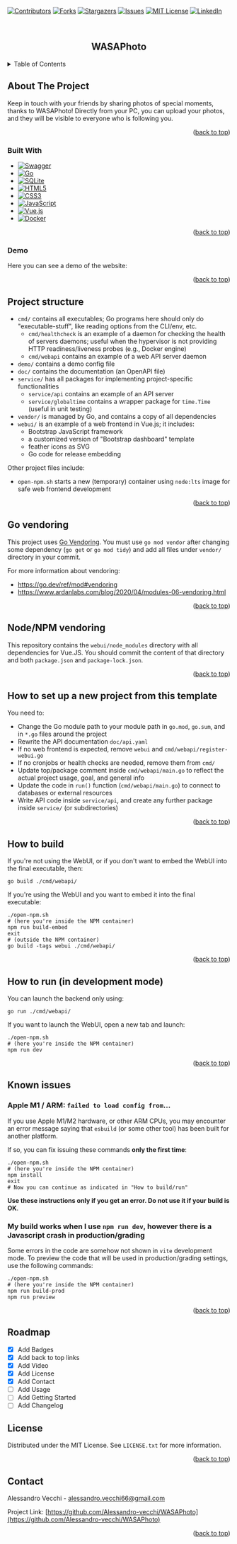 <a name="readme-top"></a>
<!-- PROJECT SHIELDS -->
<!--
*** I'm using markdown "reference style" links for readability.
*** Reference links are enclosed in brackets [ ] instead of parentheses ( ).
*** See the bottom of this document for the declaration of the reference variables
*** for contributors-url, forks-url, etc. This is an optional, concise syntax you may use.
*** https://www.markdownguide.org/basic-syntax/#reference-style-links
-->
[![Contributors][contributors-shield]][contributors-url]
[![Forks][forks-shield]][forks-url]
[![Stargazers][stars-shield]][stars-url]
[![Issues][issues-shield]][issues-url]
[![MIT License][license-shield]][license-url]
[![LinkedIn][linkedin-shield]][linkedin-url]

<!-- PROJECT LOGO -->
<br />
<div align="center">

  <h2>WASAPhoto</h2>

  
</div>


<!-- TABLE OF CONTENTS -->
<details>
  <summary>Table of Contents</summary>
  <ol>
    <li>
      <a href="#about-the-project">About The Project</a>
      <ul>
        <li><a href="#built-with">Built With</a></li>
      </ul>
    </li>
    <li><a href="#demo">Demo</a></li>
    <li>
      <a href="#project-structure">Project Structure</a>
      <ul>
        <li><a href="#Go-vendoring">Go vendoring</a></li>
        <li><a href="#Node/NPM-vendoring">Node/NPM vendoring</a></li>
        <li><a href="#How-to-set-up-a-new-project-from-this-template">How to set up a new project from this template</a></li>
        <li><a href="#How-to-build">How to build</a></li>
        <li><a href="#How-to-run">How to run (in development mode)</a></li>
      </ul>
    </li>
    <li><a href="#known-issues">Known Issues</a></li>
    <li><a href="#roadmap">Roadmap</a></li>
    <li><a href="#license">License</a></li>
    <li><a href="#contact">Contact</a></li>
  </ol>
</details>



<!-- ABOUT THE PROJECT -->
## About The Project

Keep in touch with your friends by sharing photos of special moments, thanks to WASAPhoto! 
Directly from your PC, you can upload your photos, and they will be visible to everyone who is following you.

<p align="right">(<a href="#readme-top">back to top</a>)</p>

### Built With

* [![Swagger][Swagger-badge]][Swagger-url]
* [![Go][Go-badge]][Go-url]
* [![SQLite][SQLite-badge]][SQLite-url]
* [![HTML5][HTML-badge]][HTML-url]
* [![CSS3][CSS-badge]][CSS-url]
* [![JavaScript][JavaScript-badge]][JavaScript-url]
* [![Vue.js][Vue-badge]][Vue-url]
* [![Docker][Docker-badge]][Docker-url]

<p align="right">(<a href="#readme-top">back to top</a>)</p>


<!-- Demo -->
### Demo

Here you can see a demo of the website:



<p align="right">(<a href="#readme-top">back to top</a>)</p>

## Project structure

* `cmd/` contains all executables; Go programs here should only do "executable-stuff", like reading options from the CLI/env, etc.
	* `cmd/healthcheck` is an example of a daemon for checking the health of servers daemons; useful when the hypervisor is not providing HTTP readiness/liveness probes (e.g., Docker engine)
	* `cmd/webapi` contains an example of a web API server daemon
* `demo/` contains a demo config file
* `doc/` contains the documentation (an OpenAPI file)
* `service/` has all packages for implementing project-specific functionalities
	* `service/api` contains an example of an API server
	* `service/globaltime` contains a wrapper package for `time.Time` (useful in unit testing)
* `vendor/` is managed by Go, and contains a copy of all dependencies
* `webui/` is an example of a web frontend in Vue.js; it includes:
	* Bootstrap JavaScript framework
	* a customized version of "Bootstrap dashboard" template
	* feather icons as SVG
	* Go code for release embedding

Other project files include:
* `open-npm.sh` starts a new (temporary) container using `node:lts` image for safe web frontend development

<p align="right">(<a href="#readme-top">back to top</a>)</p>

## Go vendoring

This project uses [Go Vendoring](https://go.dev/ref/mod#vendoring). You must use `go mod vendor` after changing some dependency (`go get` or `go mod tidy`) and add all files under `vendor/` directory in your commit.

For more information about vendoring:

* https://go.dev/ref/mod#vendoring
* https://www.ardanlabs.com/blog/2020/04/modules-06-vendoring.html

<p align="right">(<a href="#readme-top">back to top</a>)</p>

## Node/NPM vendoring

This repository contains the `webui/node_modules` directory with all dependencies for Vue.JS. You should commit the content of that directory and both `package.json` and `package-lock.json`.

<p align="right">(<a href="#readme-top">back to top</a>)</p>

## How to set up a new project from this template

You need to:

* Change the Go module path to your module path in `go.mod`, `go.sum`, and in `*.go` files around the project
* Rewrite the API documentation `doc/api.yaml`
* If no web frontend is expected, remove `webui` and `cmd/webapi/register-webui.go`
* If no cronjobs or health checks are needed, remove them from `cmd/`
* Update top/package comment inside `cmd/webapi/main.go` to reflect the actual project usage, goal, and general info
* Update the code in `run()` function (`cmd/webapi/main.go`) to connect to databases or external resources
* Write API code inside `service/api`, and create any further package inside `service/` (or subdirectories)

<p align="right">(<a href="#readme-top">back to top</a>)</p>

## How to build

If you're not using the WebUI, or if you don't want to embed the WebUI into the final executable, then:

```shell
go build ./cmd/webapi/
```

If you're using the WebUI and you want to embed it into the final executable:

```shell
./open-npm.sh
# (here you're inside the NPM container)
npm run build-embed
exit
# (outside the NPM container)
go build -tags webui ./cmd/webapi/
```

<p align="right">(<a href="#readme-top">back to top</a>)</p>

## How to run (in development mode)

You can launch the backend only using:

```shell
go run ./cmd/webapi/
```

If you want to launch the WebUI, open a new tab and launch:

```shell
./open-npm.sh
# (here you're inside the NPM container)
npm run dev
```

<p align="right">(<a href="#readme-top">back to top</a>)</p>

## Known issues

### Apple M1 / ARM: `failed to load config from`...

If you use Apple M1/M2 hardware, or other ARM CPUs, you may encounter an error message saying that `esbuild` (or some other tool) has been built for another platform.

If so, you can fix issuing these commands **only the first time**:

```shell
./open-npm.sh
# (here you're inside the NPM container)
npm install
exit
# Now you can continue as indicated in "How to build/run"
```

**Use these instructions only if you get an error. Do not use it if your build is OK**.

### My build works when I use `npm run dev`, however there is a Javascript crash in production/grading

Some errors in the code are somehow not shown in `vite` development mode. To preview the code that will be used in production/grading settings, use the following commands:

```shell
./open-npm.sh
# (here you're inside the NPM container)
npm run build-prod
npm run preview
```

<p align="right">(<a href="#readme-top">back to top</a>)</p>

<!-- ROADMAP -->
## Roadmap

- [x] Add Badges
- [x] Add back to top links
- [x] Add Video
- [x] Add License 
- [x] Add Contact
- [ ] Add Usage
- [ ] Add Getting Started
- [ ] Add Changelog
      
<!-- LICENSE -->
## License

Distributed under the MIT License. See `LICENSE.txt` for more information.

<p align="right">(<a href="#readme-top">back to top</a>)</p>



<!-- CONTACT -->
## Contact

Alessandro Vecchi - alessandro.vecchi66@gmail.com

Project Link: [https://github.com/Alessandro-vecchi/WASAPhoto](https://github.com/Alessandro-vecchi/WASAPhoto)

<p align="right">(<a href="#readme-top">back to top</a>)</p>

<!-- MARKDOWN LINKS & IMAGES -->
<!-- https://www.markdownguide.org/basic-syntax/#reference-style-links -->
[contributors-shield]: https://img.shields.io/github/contributors/Alessandro-vecchi/WASAPhoto.svg?style=for-the-badge
[contributors-url]: https://github.com/Alessandro-vecchi/WASAPhoto/graphs/contributors

[forks-shield]: https://img.shields.io/github/forks/Alessandro-vecchi/WASAPhoto.svg?style=for-the-badge
[forks-url]: https://github.com/Alessandro-vecchi/WASAPhoto/network/members

[stars-shield]: https://img.shields.io/github/stars/Alessandro-vecchi/WASAPhoto.svg?style=for-the-badge
[stars-url]: https://github.com/Alessandro-vecchi/WASAPhoto/stargazers

[issues-shield]: https://img.shields.io/github/issues/Alessandro-vecchi/WASAPhoto.svg?style=for-the-badge
[issues-url]: https://github.com/Alessandro-vecchi/WASAPhoto/issues

[license-shield]: https://img.shields.io/github/license/Alessandro-vecchi/WASAPhoto.svg?style=for-the-badge
[license-url]: https://github.com/Alessandro-vecchi/WASAPhoto/blob/master/LICENSE.txt

[linkedin-shield]: https://img.shields.io/badge/-LinkedIn-black.svg?style=for-the-badge&logo=linkedin&colorB=555
[linkedin-url]: https://linkedin.com/in/alessandro-v-6711

[product-screenshot]: images/screenshot.png

[Swagger-badge]: https://img.shields.io/badge/-Swagger-%23Clojure?style=for-the-badge&logo=swagger&logoColor=white
[Swagger-url]: https://swagger.io/

[Go-badge]: https://img.shields.io/badge/go-%2300ADD8.svg?style=for-the-badge&logo=go&logoColor=white
[Go-url]: https://go.dev/

[SQLite-badge]: https://img.shields.io/badge/sqlite-%2307405e.svg?style=for-the-badge&logo=sqlite&logoColor=white
[SQLite-url]: https://sqlite.org/

[HTML-badge]: https://img.shields.io/badge/html5-%23E34F26.svg?style=for-the-badge&logo=html5&logoColor=white
[HTML-url]: https://html.com/

[CSS-badge]: https://img.shields.io/badge/css3-%231572B6.svg?style=for-the-badge&logo=css3&logoColor=white
[CSS-url]: https://CSS.com/

[JavaScript-badge]: https://img.shields.io/badge/javascript-%23323330.svg?style=for-the-badge&logo=javascript&logoColor=%23F7DF1E
[JavaScript-url]: https://JavaScript.com/


[Vue-badge]: https://img.shields.io/badge/vuejs-%2335495e.svg?style=for-the-badge&logo=vuedotjs&logoColor=%234FC08D
[Vue-url]: https://JavaScript.com/

[Docker-badge]: https://img.shields.io/badge/docker-%230db7ed.svg?style=for-the-badge&logo=docker&logoColor=white
[Docker-url]: https://Docker.com/

